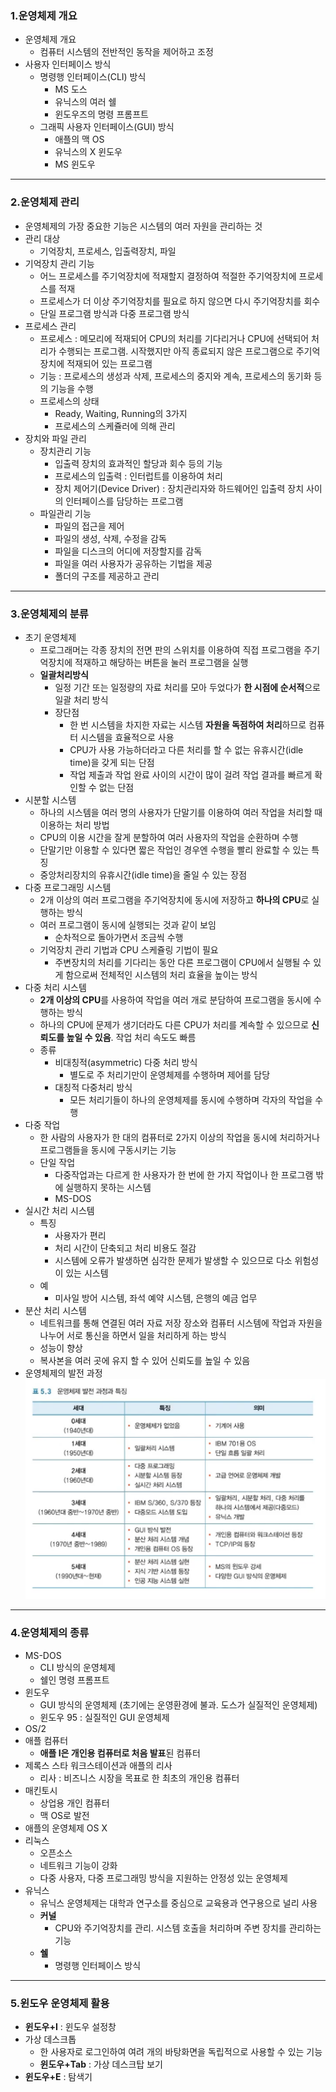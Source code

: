 ### 1.운영체제 개요

- 운영체제 개요
  - 컴퓨터 시스템의 전반적인 동작을 제어하고 조정
- 사용자 인터페이스 방식
  - 명령행 인터페이스(CLI) 방식
    - MS 도스
    - 유닉스의 여러 쉘
    - 윈도우즈의 명령 프롬프트
  - 그래픽 사용자 인터페이스(GUI) 방식
    - 애플의 맥 OS
    - 유닉스의 X 윈도우
    - MS 윈도우

<hr>

### 2.운영체제 관리

- 운영체제의 가장 중요한 기능은 시스템의 여러 자원을 관리하는 것
- 관리 대상
  - 기억장치, 프로세스, 입출력장치, 파일
- 기억장치 관리 기능
  - 어느 프로세스를 주기억장치에 적재할지 결정하여 적절한 주기억장치에 프로세스를 적재
  - 프로세스가 더 이상 주기억장치를 필요로 하지 않으면 다시 주기억장치를 회수
  - 단일 프로그램 방식과 다중 프로그램 방식
- 프로세스 관리
  - 프로세스 : 메모리에 적재되어 CPU의 처리를 기다리거나 CPU에 선택되어 처리가 수행되는 프로그램. 시작했지만 아직 종료되지 않은 프로그램으로 주기억장치에 적재되어 있는 프로그램
  - 기능 : 프로세스의 생성과 삭제, 프로세스의 중지와 계속, 프로세스의 동기화 등의 기능을 수행
  - 프로세스의 상태
    - Ready, Waiting, Running의 3가지
    - 프로세스의 스케쥴러에 의해 관리
- 장치와 파일 관리
  - 장치관리 기능
    - 입출력 장치의 효과적인 할당과 회수 등의 기능
    - 프로세스의 입출력 : 인터럽트를 이용하여 처리
    - 장치 제어기(Device Driver) : 장치관리자와 하드웨어인 입출력 장치 사이의 인터페이스를 담당하는 프로그램
  - 파일관리 기능
    - 파일의 접근을 제어
    - 파일의 생성, 삭제, 수정을 감독
    - 파일을 디스크의 어디에 저장할지를 감독
    - 파일을 여러 사용자가 공유하는 기법을 제공
    - 폴더의 구조를 제공하고 관리

<hr>

### 3.운영체제의 분류

- 초기 운영체제
  - 프로그래머는 각종 장치의 전면 판의 스위치를 이용하여 직접 프로그램을 주기억장치에 적재하고 해당하는 버튼을 눌러 프로그램을 실행
  - **일괄처리방식**
    - 일정 기간 또는 일정량의 자료 처리를 모아 두었다가 **한 시점에 순서적**으로 일괄 처리 방식
    - 장단점
      - 한 번 시스템을 차지한 자료는 시스템 **자원을 독점하여 처리**하므로 컴퓨터 시스템을 효율적으로 사용
      - CPU가 사용 가능하더라고 다른 처리를 할 수 없는 유휴시간(idle time)을 갖게 되는 단점
      - 작업 제출과 작업 완료 사이의 시간이 많이 걸려 작업 결과를 빠르게 확인할 수 없는 단점
- 시분할 시스템
  - 하나의 시스템을 여러 명의 사용자가 단말기를 이용하여 여러 작업을 처리할 때 이용하는 처리 방법
  - CPU의 이용 시간을 잘게 분할하여 여러 사용자의 작업을 순환하며 수행
  - 단말기만 이용할 수 있다면 짧은 작업인 경우엔 수행을 빨리 완료할 수 있는 특징
  - 중앙처리장치의 유휴시간(idle time)을 줄일 수 있는 장점
- 다중 프로그래밍 시스템
  - 2개 이상의 여러 프로그램을 주기억장치에 동시에 저장하고 **하나의 CPU**로 실행하는 방식
  - 여러 프로그램이 동시에 실행되는 것과 같이 보임
    - 순차적으로 돌아가면서 조금씩 수행
  - 기억장치 관리 기법과 CPU 스케쥴링 기법이 필요
    - 주변장치의 처리를 기다리는 동안 다른 프로그램이 CPU에서 실행될 수 있게 함으로써 전체적인 시스템의 처리 효율을 높이는 방식
- 다중 처리 시스템
  - **2개 이상의 CPU**를 사용하여 작업을 여러 개로 분담하여 프로그램을 동시에 수행하는 방식
  - 하나의 CPU에 문제가 생기더라도 다른 CPU가 처리를 계속할 수 있으므로 **신뢰도를 높일 수 있음**. 작업 처리 속도도 빠름
  - 종류
    - 비대칭적(asymmetric) 다중 처리 방식
      - 별도로 주 처리기만이 운영체제를 수행하며 제어를 담당
    - 대칭적 다중처리 방식
      - 모든 처리기들이 하나의 운영체제를 동시에 수행하며 각자의 작업을 수행
- 다중 작업
  - 한 사람의 사용자가 한 대의 컴퓨터로 2가지 이상의 작업을 동시에 처리하거나 프로그램들을 동시에 구동시키는 기능
  - 단일 작업
    - 다중작업과는 다르게 한 사용자가 한 번에 한 가지 작업이나 한 프로그램 밖에 실행하지 못하는 시스템
    - MS-DOS
- 실시간 처리 시스템
  - 특징
    - 사용자가 편리
    - 처리 시간이 단축되고 처리 비용도 절감
    - 시스템에 오류가 발생하면 심각한 문제가 발생할 수 있으므로 다소 위험성이 있는 시스템
  - 예
    - 미사일 방어 시스템, 좌석 예약 시스템, 은행의 예금 업무
- 분산 처리 시스템
  - 네트워크를 통해 연결된 여러 자료 저장 장소와 컴퓨터 시스템에 작업과 자원을 나누어 서로 통신을 하면서 일을 처리하게 하는 방식
  - 성능이 향상
  - 복사본을 여러 곳에 유지 할 수 있어 신뢰도를 높일 수 있음
- 운영체제의 발전 과정
  ![운영체제발전](img/05_1.png)

<hr>

### 4.운영체제의 종류

- MS-DOS
  - CLI 방식의 운영체제
  - 쉘인 명령 프롬프트
- 윈도우
  - GUI 방식의 운영체제 (초기에는 운영환경에 불과. 도스가 실질적인 운영체제)
  - 윈도우 95 : 실질적인 GUI 운영체제
- OS/2
- 애플 컴퓨터
  - **애플 I은 개인용 컴퓨터로 처음 발표**된 컴퓨터
- 제록스 스타 워크스테이션과 애플의 리사
  - 리사 : 비즈니스 시장을 목표로 한 최초의 개인용 컴퓨터
- 매킨토시
  - 상업용 개인 컴퓨터
  - 맥 OS로 발전
- 애플의 운영체제 OS X
- 리눅스
  - 오픈소스
  - 네트워크 기능이 강화
  - 다중 사용자, 다중 프로그래밍 방식을 지원하는 안정성 있는 운영체제
- 유닉스
  - 유닉스 운영체제는 대학과 연구소를 중심으로 교육용과 연구용으로 널리 사용
  - **커널**
    - CPU와 주기억장치를 관리. 시스템 호출을 처리하며 주변 장치를 관리하는 기능
  - **쉘**
    - 명령행 인터페이스 방식

<hr>

### 5.윈도우 운영체제 활용

- **윈도우+I** : 윈도우 설정창
- 가상 데스크톱
  - 한 사용자로 로그인하여 여려 개의 바탕화면을 독립적으로 사용할 수 있는 기능
  - **윈도우+Tab** : 가상 데스크탑 보기
- **윈도우+E** : 탐색기

